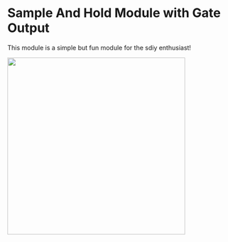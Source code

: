 # Sample And Hold Module with Gate Output

This module is a simple but fun module for the sdiy enthusiast!

<img src="https://raw.githubusercontent.com/PierreIsCoding/sdiy/main/Sample_And_Hold/images/20210829_091957.jpg" width="400" />


